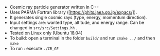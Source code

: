 * Cosmic ray particle generator written in C++
* Uses PARMA Fortran library ([https://phits.jaea.go.jp/expacs/]).
* It generates single cosmic rays (type, energy, momentum direction).
* Input settings are: wanted type, altitude, and energy range. Can be changed in `src/src/Settings.hh` .
* Tested on Linux only (Ubuntu 18.04)
* To build: open a terminal in the folder `build/` and run  `cmake ../` and then `make`
* To run : execute `./CR_GE` 

